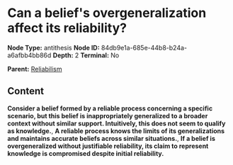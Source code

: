 # Can a belief's overgeneralization affect its reliability?

**Node Type:** antithesis
**Node ID:** 84db9e1a-685e-44b8-b24a-a6afbb4bb86d
**Depth:** 2
**Terminal:** No

**Parent:** [Reliabilism](reliabilism.md)

## Content

**Consider a belief formed by a reliable process concerning a specific scenario, but this belief is inappropriately generalized to a broader context without similar support. Intuitively, this does not seem to qualify as knowledge.**, **A reliable process knows the limits of its generalizations and maintains accurate beliefs across similar situations.**, **If a belief is overgeneralized without justifiable reliability, its claim to represent knowledge is compromised despite initial reliability.**
